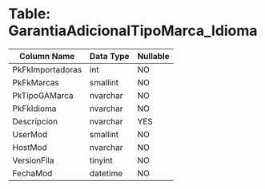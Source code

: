 # Table: GarantiaAdicionalTipoMarca_Idioma

| Column Name | Data Type | Nullable |
|-------------|-----------|----------|
| PkFkImportadoras | int | NO |
| PkFkMarcas | smallint | NO |
| PkTipoGAMarca | nvarchar | NO |
| PkFkIdioma | nvarchar | NO |
| Descripcion | nvarchar | YES |
| UserMod | smallint | NO |
| HostMod | nvarchar | NO |
| VersionFila | tinyint | NO |
| FechaMod | datetime | NO |
